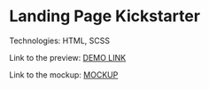 # Landing Page Kickstarter

Technologies: HTML, SCSS 

Link to the preview: [DEMO LINK](https://alenalenk.github.io/landing-page-kickstarter/)

Link to the mockup: [MOCKUP](https://www.figma.com/design/Ujp7bCFuvuJlkn8TSbQPSZ/Kickstarter_FE-students?t=i4XpjZODKeqNk2hR-0)
